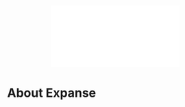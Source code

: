 <p align="center"><a href="https://expanse.so" target="_blank"><img width="300" src="https://github.com/expanse-agency/.github/blob/main/images/logo.png?raw=true"></a></p>

# About Expanse
